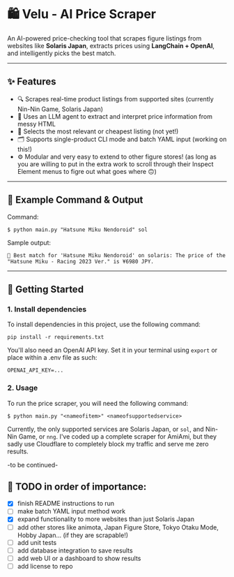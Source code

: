 # 🛍️ Velu - AI Price Scraper

An AI-powered price-checking tool that scrapes figure listings from websites like **Solaris Japan**, extracts prices using **LangChain + OpenAI**, and intelligently picks the best match.

---

## ✨ Features

- 🔍 Scrapes real-time product listings from supported sites (currently Nin-Nin Game, Solaris Japan)
- 💬 Uses an LLM agent to extract and interpret price information from messy HTML
- 🧠 Selects the most relevant or cheapest listing (not yet!)
- 🗂️ Supports single-product CLI mode and batch YAML input (working on this!)
- ⚙️ Modular and very easy to extend to other figure stores! (as long as you are willing to put in the extra work to scroll through their Inspect Element menus to figre out what goes where 🙃)

---

## 🧪 Example Command & Output
Command:
```
$ python main.py "Hatsune Miku Nendoroid" sol
```

Sample output:
```
🛒 Best match for 'Hatsune Miku Nendoroid' on solaris: The price of the "Hatsune Miku - Racing 2023 Ver." is ¥6980 JPY.
```

---

## 🚀 Getting Started

### 1. Install dependencies
To install dependencies in this project, use the following command:
```
pip install -r requirements.txt
```

You'll also need an OpenAI API key. Set it in your terminal using ```export``` or place within a .env file as such:
```
OPENAI_API_KEY=...
```

### 2. Usage
To run the price scraper, you will need the following command:
```
$ python main.py "<nameofitem>" <nameofsupportedservice>
```

Currently, the only supported services are Solaris Japan, or ```sol```, and Nin-Nin Game, or ```nng```. I've coded up a complete scraper for AmiAmi, but they sadly use Cloudflare to completely block my traffic and serve me zero results.

-to be continued-

## 📝 TODO in order of importance:

- [x] finish README instructions to run
- [ ] make batch YAML input method work
- [x] expand functionality to more websites than just Solaris Japan
- [ ] add other stores like animota, Japan Figure Store, Tokyo Otaku Mode, Hobby Japan... (if they are scrapable!)
- [ ] add unit tests
- [ ] add database integration to save results
- [ ] add web UI or a dashboard to show results
- [ ] add license to repo
